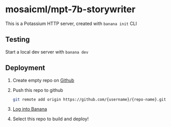 # mosaicml/mpt-7b-storywriter

This is a Potassium HTTP server, created with `banana init` CLI

## Testing

Start a local dev server with `banana dev`

## Deployment

1. Create empty repo on [Github](https://github.com)
2. Push this repo to github

    ```sh
    git remote add origin https://github.com/{username}/{repo-name}.git
    ```
  
3. [Log into Banana](https://app.banana.dev/onboard)
4. Select this repo to build and deploy!
